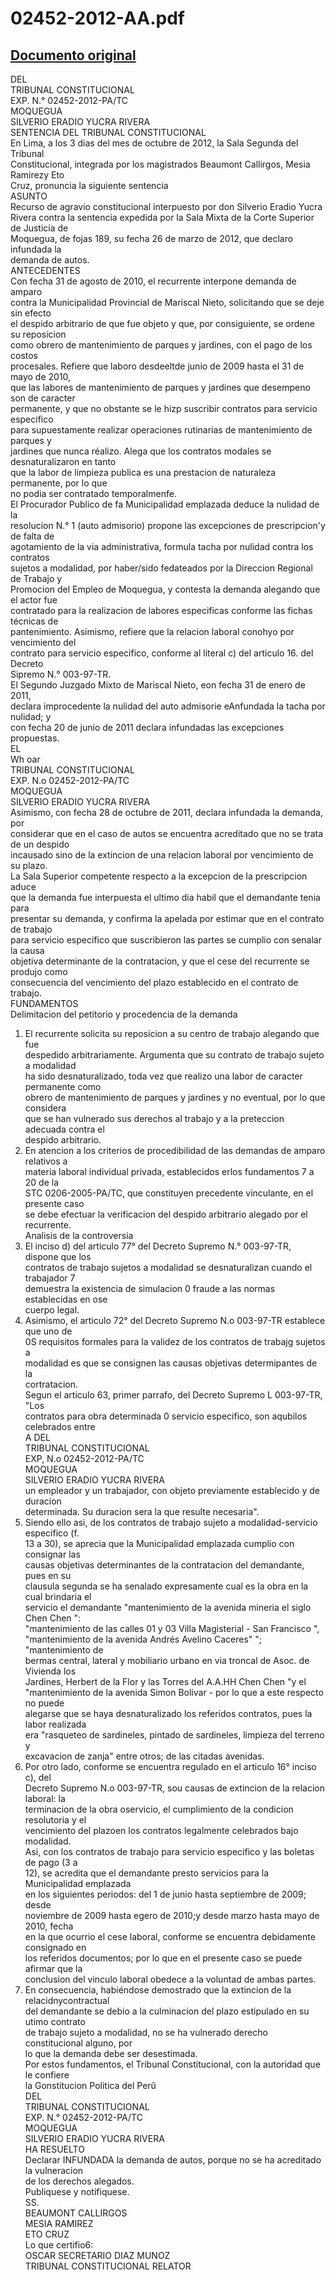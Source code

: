 
02452-2012-AA.pdf
=================
  
[Documento original](https://tc.gob.pe/jurisprudencia/2013/02452-2012-AA.pdf)  
---  
DEL  
TRIBUNAL CONSTITUCIONAL  
EXP. N.° 02452-2012-PA/TC  
MOQUEGUA  
SILVERIO ERADIO YUCRA RIVERA  
SENTENCIA DEL TRIBUNAL CONSTITUCIONAL  
En Lima, a los 3 dias del mes de octubre de 2012, la Sala Segunda del Tribunal  
Constitucional, integrada por los magistrados Beaumont Callirgos, Mesia Ramirezy Eto  
Cruz, pronuncia la siguiente sentencia  
ASUNTO  
Recurso de agravio constitucional interpuesto por don Silverio Eradio Yucra  
Rivera contra la sentencia expedida por la Sala Mixta de la Corte Superior de Justicia de  
Moquegua, de fojas 189, su fecha 26 de marzo de 2012, que declaro infundada la  
demanda de autos.  
ANTECEDENTES  
Con fecha 31 de agosto de 2010, el recurrente interpone demanda de amparo  
contra la Municipalidad Provincial de Mariscal Nieto, solicitando que se deje sin efecto  
el despido arbitrario de que fue objeto y que, por consiguiente, se ordene su reposicion  
como obrero de mantenimiento de parques y jardines, con el pago de los costos  
procesales. Refiere que laboro desdeeltde junio de 2009 hasta el 31 de mayo de 2010,  
que las labores de mantenimiento de parques y jardines que desempeno son de caracter  
permanente, y que no obstante se le hizp suscribir contratos para servicio especifico  
para supuestamente realizar operaciones rutinarias de mantenimiento de parques y  
jardines que nunca réalizo. Alega que los contratos modales se desnaturalizaron en tanto  
que la labor de limpieza publica es una prestacion de naturaleza permanente, por lo que  
no podia ser contratado temporalmenfe.  
El Procurador Publico de fa Municipalidad emplazada deduce la nulidad de la  
resolucion N.° 1 (auto admisorio) propone las excepciones de prescripcion'y de falta de  
agotamiento de la via administrativa, formula tacha por nulidad contra los contratos  
sujetos a modalidad, por haber/sido fedateados por la Direccion Regional de Trabajo y  
Promocion del Empleo de Moquegua, y contesta la demanda alegando que el actor fue  
contratado para la realizacion de labores especificas conforme las fichas técnicas de  
pantenimiento. Asimismo, refiere que la relacion laboral conohyo por vencimiento del  
contrato para servicio especifico, conforme al literal c) del articulo 16. del Decreto  
Sipremo N.° 003-97-TR.  
El Segundo Juzgado Mixto de Mariscal Nieto, eon fecha 31 de enero de 2011,  
declara improcedente la nulidad del auto admisorie eAnfundada la tacha por nulidad; y  
con fecha 20 de junio de 2011 declara infundadas las excepciones propuestas.  
EL  
Wh oar  
TRIBUNAL CONSTITUCIONAL  
EXP. N.o 02452-2012-PA/TC  
MOQUEGUA  
SILVERIO ERADIO YUCRA RIVERA  
Asimismo, con fecha 28 de octubre de 2011, declara infundada la demanda, por  
considerar que en el caso de autos se encuentra acreditado que no se trata de un despido  
incausado sino de la extincion de una relacion laboral por vencimiento de su plazo.  
La Sala Superior competente respecto a la excepcion de la prescripcion aduce  
que la demanda fue interpuesta el ultimo dia habil que el demandante tenia para  
presentar su demanda, y confirma la apelada por estimar que en el contrato de trabajo  
para servicio especifico que suscribieron las partes se cumplio con senalar la causa  
objetiva determinante de la contratacion, y que el cese del recurrente se produjo como  
consecuencia del vencimiento del plazo establecido en el contrato de trabajo.  
FUNDAMENTOS  
Delimitacion del petitorio y procedencia de la demanda  
1. El recurrente solicita su reposicion a su centro de trabajo alegando que fue  
despedido arbitrariamente. Argumenta que su contrato de trabajo sujeto a modalidad  
ha sido desnaturalizado, toda vez que realizo una labor de caracter permanente como  
obrero de mantenimiento de parques y jardines y no eventual, por lo que considera  
que se han vulnerado sus derechos al trabajo y a la preteccion adecuada contra el  
despido arbitrario.  
2. En atencion a los criterios de procedibilidad de las demandas de amparo relativos a  
materia laboral individual privada, establecidos erlos fundamentos 7 a 20 de la  
STC 0206-2005-PA/TC, que constituyen precedente vinculante, en el presente caso  
se debe efectuar la verificacion del despido arbitrario alegado por el recurrente.  
Analisis de la controversia  
3. El inciso d) del articulo 77° del Decreto Supremo N.° 003-97-TR, dispone que los  
contratos de trabajo sujetos a modalidad se desnaturalizan cuando el trabajador 7  
demuestra la existencia de simulacion 0 fraude a las normas establecidas en ose  
cuerpo legal.  
4. Asimismo, el articulo 72° del Decreto Supremo N.o 003-97-TR establece que uno de  
0S requisitos formales para la validez de los contratos de trabajg sujetos a  
modalidad es que se consignen las causas objetivas determipantes de la  
cortratacion.  
Segun el articulo 63, primer parrafo, del Decreto Supremo L 003-97-TR, "Los  
contratos para obra determinada 0 servicio especifico, son aqubilos celebrados entre  
A DEL  
TRIBUNAL CONSTITUCIONAL  
EXP, N.o 02452-2012-PA/TC  
MOQUEGUA  
SILVERIO ERADIO YUCRA RIVERA  
un empleador y un trabajador, con objeto previamente establecido y de duracion  
determinada. Su duracion sera la que resulte necesaria".  
6. Siendo ello asi, de los contratos de trabajo sujeto a modalidad-servicio especifico (f.  
13 a 30), se aprecia que la Municipalidad emplazada cumplio con consignar las  
causas objetivas determinantes de la contratacion del demandante, pues en su  
clausula segunda se ha senalado expresamente cual es la obra en la cual brindaria el  
servicio el demandante "mantenimiento de la avenida mineria el siglo Chen Chen ":  
"mantenimiento de las calles 01 y 03 Villa Magisterial - San Francisco ",  
"mantenimiento de la avenida Andrés Avelino Caceres" "; "mantenimiento de  
bermas central, lateral y mobiliario urbano en via troncal de Asoc. de Vivienda los  
Jardines, Herbert de la Flor y las Torres del A.A.HH Chen Chen "y el  
"mantenimiento de la avenida Simon Bolivar - por lo que a este respecto no puede  
alegarse que se haya desnaturalizado los referidos contratos, pues la labor realizada  
era "rasqueteo de sardineles, pintado de sardineles, limpieza del terreno y  
excavacion de zanja" entre otros; de las citadas avenidas.  
7. Por otro lado, conforme se encuentra regulado en el articulo 16° inciso c), del  
Decreto Supremo N.o 003-97-TR, sou causas de extincion de la relacion laboral: la  
terminacion de la obra oservicio, el cumplimiento de la condicion resolutoria y el  
vencimiento del plazoen los contratos legalmente celebrados bajo modalidad.  
Asi, con los contratos de trabajo para servicio especifico y las boletas de pago (3 a  
12), se acredita que el demandante presto servicios para la Municipalidad emplazada  
en los siguientes periodos: del 1 de junio hasta septiembre de 2009; desde  
noviembre de 2009 hasta egero de 2010;y desde marzo hasta mayo de 2010, fecha  
en la que ocurrio el cese laboral, conforme se encuentra debidamente consignado en  
los referidos documentos; por lo que en el presente caso se puede afirmar que la  
conclusion del vinculo laboral obedece a la voluntad de ambas partes.  
8. En consecuencia, habiéndose demostrado que la extincion de la relacidnycontractual  
del demandante se debio a la culminacion del plazo estipulado en su utimo contrato  
de trabajo sujeto a modalidad, no se ha vulnerado derecho constitucional alguno, por  
lo que la demanda debe ser desestimada.  
Por estos fundamentos, el Tribunal Constitucional, con la autoridad que le confiere  
la Gonstitucion Politica del Perû  
DEL  
TRIBUNAL CONSTITUCIONAL  
EXP. N.° 02452-2012-PA/TC  
MOQUEGUA  
SILVERIO ERADIO YUCRA RIVERA  
HA RESUELTO  
Declarar INFUNDADA la demanda de autos, porque no se ha acreditado la vulneracion  
de los derechos alegados.  
Publiquese y notifiquese.  
SS.  
BEAUMONT CALLIRGOS  
MESIA RAMIREZ  
ETO CRUZ  
Lo que certifio6:  
OSCAR SECRETARIO DIAZ MUNOZ  
TRIBUNAL CONSTITUCIONAL RELATOR